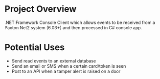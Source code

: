 # Project Overview
.NET Framework Console Client which allows events to be received from a Paxton Net2 system (6.03+) and then processed in C# console app.

# Potential Uses
- Send read events to an external database
- Send an email or SMS when a certain card/token is seen
- Post to an API when a tamper alert is raised on a door
